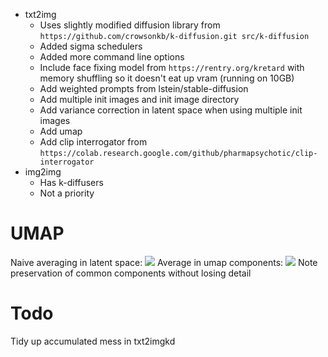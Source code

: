 - txt2img
  - Uses slightly modified diffusion library from `https://github.com/crowsonkb/k-diffusion.git src/k-diffusion`
  - Added sigma schedulers
  - Added more command line options
  - Include face fixing model from `https://rentry.org/kretard` with memory shuffling so it doesn't eat up vram (running on 10GB)
  - Add weighted prompts from lstein/stable-diffusion
  - Add multiple init images and init image directory
  - Add variance correction in latent space when using multiple init images
  - Add umap
  - Add clip interrogator from `https://colab.research.google.com/github/pharmapsychotic/clip-interrogator`
- img2img
  - Has k-diffusers
  - Not a priority

# UMAP
Naive averaging in latent space:
![](assets/umap/0.png)
Average in umap components:
![](assets/umap/1.png)
Note preservation of common components without losing detail

# Todo
Tidy up accumulated mess in txt2imgkd